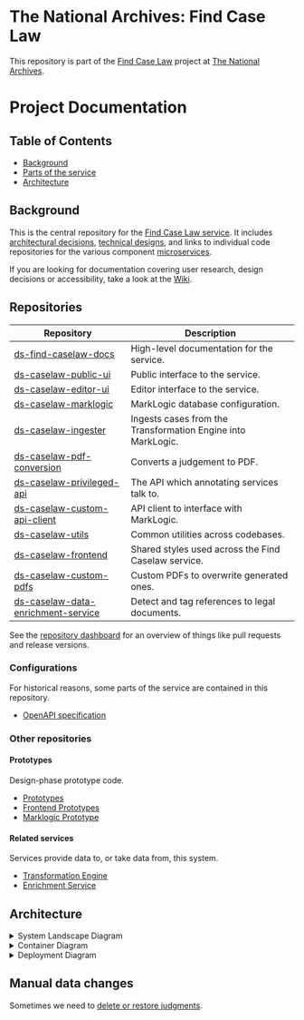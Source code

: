 # The National Archives: Find Case Law

This repository is part of the [Find Case Law](https://caselaw.nationalarchives.gov.uk/) project at [The National Archives](https://www.nationalarchives.gov.uk/).

# Project Documentation

## Table of Contents

- [Background](#background)
- [Parts of the service](#parts-of-the-service)
- [Architecture](#architecture)

## Background

This is the central repository for the [Find Case Law service](https://caselaw.nationalarchives.gov.uk/). It includes [architectural decisions](https://github.com/nationalarchives/ds-find-caselaw-docs/tree/main/doc/adr), [technical designs](https://github.com/nationalarchives/ds-find-caselaw-docs/tree/main/doc/arch), and links to individual code repositories for the various component [microservices](doc/adr/0002-use-a-microservice-architecture.md).

If you are looking for documentation covering user research, design decisions or accessibility, take a look at the [Wiki](https://github.com/nationalarchives/ds-find-caselaw-docs/wiki).

## Repositories

<!-- Begin list of repositories -->
<!-- This section is automatically generated from scripts/build_repo_lists. You shouldn't edit it manually. -->

| Repository                                                                                                   | Description                                                  |
| ------------------------------------------------------------------------------------------------------------ | ------------------------------------------------------------ |
| [ds-find-caselaw-docs](https://github.com/nationalarchives/ds-find-caselaw-docs)                             | High-level documentation for the service.                    |
| [ds-caselaw-public-ui](https://github.com/nationalarchives/ds-caselaw-public-ui)                             | Public interface to the service.                             |
| [ds-caselaw-editor-ui](https://github.com/nationalarchives/ds-caselaw-editor-ui)                             | Editor interface to the service.                             |
| [ds-caselaw-marklogic](https://github.com/nationalarchives/ds-caselaw-marklogic)                             | MarkLogic database configuration.                            |
| [ds-caselaw-ingester](https://github.com/nationalarchives/ds-caselaw-ingester)                               | Ingests cases from the Transformation Engine into MarkLogic. |
| [ds-caselaw-pdf-conversion](https://github.com/nationalarchives/ds-caselaw-pdf-conversion)                   | Converts a judgement to PDF.                                 |
| [ds-caselaw-privileged-api](https://github.com/nationalarchives/ds-caselaw-privileged-api)                   | The API which annotating services talk to.                   |
| [ds-caselaw-custom-api-client](https://github.com/nationalarchives/ds-caselaw-custom-api-client)             | API client to interface with MarkLogic.                      |
| [ds-caselaw-utils](https://github.com/nationalarchives/ds-caselaw-utils)                                     | Common utilities across codebases.                           |
| [ds-caselaw-frontend](https://github.com/nationalarchives/ds-caselaw-frontend)                               | Shared styles used across the Find Caselaw service.          |
| [ds-caselaw-custom-pdfs](https://github.com/nationalarchives/ds-caselaw-custom-pdfs)                         | Custom PDFs to overwrite generated ones.                     |
| [ds-caselaw-data-enrichment-service](https://github.com/nationalarchives/ds-caselaw-data-enrichment-service) | Detect and tag references to legal documents.                |

<!-- End list of repositories -->

See the [repository dashboard](/repo-dashboard.md) for an overview of things like pull requests and release versions.

### Configurations

For historical reasons, some parts of the service are contained in this repository.

- [OpenAPI specification](https://github.com/nationalarchives/ds-find-caselaw-docs/tree/main/doc/openapi)

### Other repositories

#### Prototypes

Design-phase prototype code.

- [Prototypes](https://github.com/nationalarchives/ds-caselaw-prototypes)
- [Frontend Prototypes](https://github.com/nationalarchives/ds-caselaw-frontend)
- [Marklogic Prototype](https://github.com/mangiafico/tna-judgments-website)

#### Related services

Services provide data to, or take data from, this system.

- [Transformation Engine](https://github.com/nationalarchives/da-transform-dev-documentation/blob/develop/editorial-system-integration/README.md)
- [Enrichment Service](https://github.com/nationalarchives/ds-caselaw-data-enrichment-service)

## Architecture

<details>
  <summary>System Landscape Diagram</summary>

![System Landscape Diagram](doc/arch/images/System%20Landscape.png)

</details>

<details>
  <summary>Container Diagram</summary>

![Container Diagram](doc/arch/images/Container%20Diagram.png)

</details>

<details>
  <summary>Deployment Diagram</summary>

![Deployment Diagram](doc/arch/images/Deployment%20Diagram.png)

</details>

## Manual data changes

Sometimes we need to [delete or restore judgments](doc/changing-judgments/changing-judgments.md).
